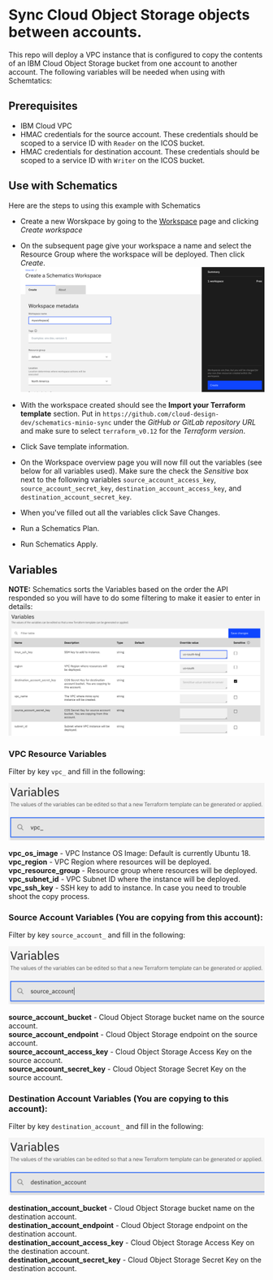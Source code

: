 # Sync Cloud Object Storage objects between accounts.
This repo will deploy a VPC instance that is configured to copy the contents of an IBM Cloud Object Storage bucket from one account to another account. The following variables will be needed when using with Schemtatics:

## Prerequisites
 - IBM Cloud VPC
 - HMAC credentials for the source account. These credentials should be scoped to a service ID with `Reader` on the ICOS bucket. 
 - HMAC credentials for destination account. These credentials should be scoped to a service ID with `Writer` on the ICOS bucket. 

## Use with Schematics
Here are the steps to using this example with Schematics
 - Create a new Worskpace by going to the [Workspace](https://cloud.ibm.com/schematics/workspaces) page and clicking *Create workspace*
 - On the subsequent page give your workspace a name and select the Resource Group where the workspace will be deployed. Then click *Create*. 
 ![Create workspace](images/create-workspace.png)  

 - With the workspace created should see the **Import your Terraform template** section. Put in `https://github.com/cloud-design-dev/schematics-minio-sync` under the *GitHub or GitLab repository URL* and make sure to select `terraform_v0.12` for the *Terraform version*.
 - Click Save template information. 
 - On the Workspace overview page you will now fill out the variables (see below for all variables used). Make sure the check the *Sensitive* box next to the following variables `source_account_access_key`, `source_account_secret_key`, `destination_account_access_key`, and `destination_account_secret_key`.  
 - When you've filled out all the variables click Save Changes.  
 - Run a Schematics Plan.   
 - Run Schematics Apply.  

## Variables
**NOTE:** Schematics sorts the Variables based on the order the API responded so you will have to do some filtering to make it easier to enter in details:
![Fill in variables](images/set-variables.png)

### VPC Resource Variables
Filter by key `vpc_` and fill in the following: 

![Filter VPC Resource variables](images/filter-vpc.png)
 
**vpc_os_image** - VPC Instance OS Image: Default is currently Ubuntu 18.  
**vpc_region** - VPC Region where resources will be deployed.  
**vpc_resource_group** - Resource group where resources will be deployed.  
**vpc_subnet_id** - VPC Subnet ID where the instance will be deployed.  
**vpc_ssh_key** - SSH key to add to instance. In case you need to trouble shoot the copy process. 

### Source Account Variables (You are copying **from** this account):  
Filter by key `source_account_` and fill in the following:  

![Filter Source Account variables](images/filter-source.png)

**source_account_bucket** - Cloud Object Storage bucket name on the source account.    
**source_account_endpoint** - Cloud Object Storage endpoint on the source account.   
**source_account_access_key** - Cloud Object Storage Access Key on the source account.  
**source_account_secret_key** - Cloud Object Storage Secret Key on the source account.  

### Destination Account Variables (You are copying **to** this account):
Filter by key `destination_account_` and fill in the following:

![Filter Destination Account variables](images/filter-destination.png)

**destination_account_bucket** - Cloud Object Storage bucket name on the destination account.   
**destination_account_endpoint** - Cloud Object Storage endpoint on the destination account.  
**destination_account_access_key** - Cloud Object Storage Access Key on the destination account.  
**destination_account_secret_key** - Cloud Object Storage Secret Key on the destination account.  
